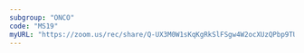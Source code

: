 ```yaml
---
subgroup: "ONCO"
code: "MS19"
myURL: "https://zoom.us/rec/share/Q-UX3M0W1sKqKgRkSlFSgw4W2ocXUzQPbp9TURFqXBDl9w3hqiouMisLSy8-okuM.XduWNKdFRdGsoSah?startTime=1623946568000"
---
```

